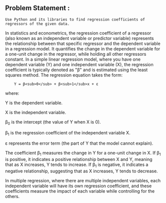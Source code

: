 ## Problem Statement :
    Use Python and its libraries to find regression coefficients of regressors of the given data.
In statistics and econometrics, the regression coefficient of a regressor (also known as an independent variable or predictor variable) represents the relationship between that specific regressor and the dependent variable in a regression model. It quantifies the change in the dependent variable for a one-unit change in the regressor, while holding all other regressors constant.
In a simple linear regression model, where you have one dependent variable (Y) and one independent variable (X), the regression coefficient is typically denoted as "β" and is estimated using the least squares method. The regression equation takes the form:

        Y = β<sub>0</sub> + β<sub>1</sub>x + ε

where:

Y is the dependent variable.

X is the independent variable.

β<sub>0</sub> is the intercept (the value of Y when X is 0).

β<sub>1</sub> is the regression coefficient of the independent variable X.

ε represents the error term (the part of Y that the model cannot explain).

The coefficient β<sub>1</sub> measures the change in Y for a one-unit change in X. If β<sub>1</sub> is positive, it indicates a positive relationship between X and Y, meaning that as X increases, Y tends to increase. If β<sub>1</sub> is negative, it indicates a negative relationship, suggesting that as X increases, Y tends to decrease.

In multiple regression, where there are multiple independent variables, each independent variable will have its own regression coefficient, and these coefficients measure the impact of each variable while controlling for the others.
